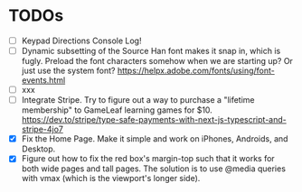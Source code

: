 # TODOs
- [ ] Keypad Directions Console Log!
- [ ] Dynamic subsetting of the Source Han font makes it snap in, which is fugly. Preload the font characters somehow when we are starting up? Or just use the system font? https://helpx.adobe.com/fonts/using/font-events.html 
- [ ] xxx
- [ ] Integrate Stripe. Try to figure out a way to purchase a "lifetime membership" to GameLeaf learning games for $10. https://dev.to/stripe/type-safe-payments-with-next-js-typescript-and-stripe-4jo7
- [x] Fix the Home Page. Make it simple and work on iPhones, Androids, and Desktop.
- [x] Figure out how to fix the red box's margin-top such that it works for both wide pages and tall pages. The solution is to use @media queries with vmax (which is the viewport's longer side).